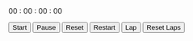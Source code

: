 <!DOCTYPE html>
<html lang="en">
<head>
    <meta charset="UTF-8">
    <meta name="viewport" content="width=device-width, initial-scale=1.0">
    <title>stopwatch</title>
    <link href="https://fonts.google.com/specimen/Poppins">
    <link rel="stylesheet" href="stopwatch.css">
</head>
<body>
   <div  class="container">
    <div class="timer-display">
      00 : 00 : 00 : 00 
    </div>
    <ul class="laps"></ul>
    <div class="action">
        <button id="startTimer" onclick="start()">Start</button>
        <button id="pauseTimer" onclick="pause()">Pause</button>
       <button id="resertTimer" onclick="reset()">Reset</button>
       <button id="restart" onclick="restart()">Restart </button>
       <button id="lap" onclick="lap()">Lap</button>
       <button id="resetLap" onclick="resetlap()">Reset Laps</button>
    </div>
    
   </div>
   <script src="app.js"></script>
</body>
</html>
